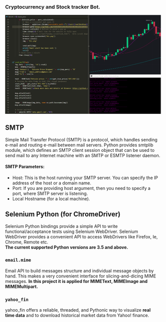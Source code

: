 ### Cryptocurrency and Stock tracker Bot. <br />
<img src="bitcoin1.png">

## SMTP
Simple Mail Transfer Protocol (SMTP) is a protocol, which handles sending e-mail and routing e-mail between mail servers. Python provides smtplib module, which defines an SMTP client session object that can be used to send mail to any Internet machine with an SMTP or ESMTP listener daemon.

#### SMTP Parameters:
- Host: This is the host running your SMTP server. You can specify the IP address of the host or a domain name.
- Port: If you are providing host argument, then you need to specify a port, where SMTP server is listening.
- Local Hostname (for a local machine).

## Selenium Python (for ChromeDriver)
Selenium Python bindings provide a simple API to write functional/acceptance tests using Selenium WebDriver. Selenium WebDriver provides a convenient API to access WebDrivers like Firefox, Ie, Chrome, Remote etc. <br /> **The current supported Python versions are 3.5 and above.**

### `email.mime`
Email API to build messages structure and individual message objects by hand. This makes a very convenient interface for slicing-and-dicing MIME messages. **In this project it is applied for MIMEText, MIMEImage and MIMEMultipart.**

### `yahoo_fin`
yahoo_fin offers a reliable, threaded, and Pythonic way to visualize **real time data** and to download historical market data from Yahoo! finance.
